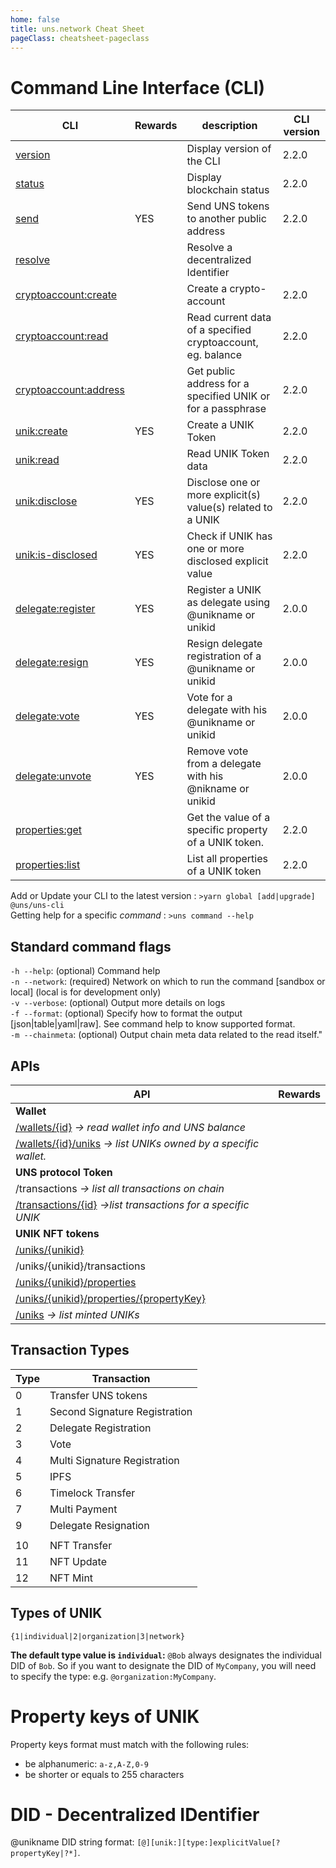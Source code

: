 ```yaml
---
home: false
title: uns.network Cheat Sheet 
pageClass: cheatsheet-pageclass
---
```


# Command Line Interface (CLI)

| CLI | Rewards | description | CLI version |
| - | - | - | - |
| [version](cli.html#version) | | Display version of the CLI | 2.2.0 |
| [status](cli.html#status) | | Display <uns/> blockchain status | 2.2.0 |
| [send](cli.html#send) |  YES | Send UNS tokens to another public address | 2.2.0 |
| [resolve](cli.html#resolve) | | Resolve a decentralized Identifier |
| [cryptoaccount:create](cli.html#cryptoaccount-create) | | Create a <uns/> crypto-account | 2.2.0 |
| [cryptoaccount:read](cli.html#cryptoaccount-read) | | Read current data of a specified cryptoaccount, eg. balance | 2.2.0 |
| [cryptoaccount:address](cli.html#cryptoaccount-address) | | Get public address for a specified UNIK or for a passphrase | 2.2.0 |
| [unik:create](cli.html#unik-create) | YES | Create a UNIK Token | 2.2.0 |
| [unik:read](cli.html#unik-read) | | Read UNIK Token data | 2.2.0 |
| [unik:disclose](cli.html#unik-disclose) | YES | Disclose one or more explicit(s) value(s) related to a UNIK | 2.2.0 |
| [unik:is-disclosed](cli.html#unik-is-disclosed) | YES | Check if UNIK has one or more disclosed explicit value | 2.2.0 |
| [delegate:register](cli.html#delegate-register) | YES | Register a UNIK as delegate using @unikname or unikid | 2.0.0 |
| [delegate:resign](cli.html#delegate-resign) | YES | Resign delegate registration of a @unikname or unikid | 2.0.0 |
| [delegate:vote](cli.html#delegate-vote) | YES | Vote for a delegate with his @unikname or unikid | 2.0.0 |
| [delegate:unvote](cli.html#delegate-unvote) | YES | Remove vote from a delegate with his @nikname or unikid | 2.0.0 |
| [properties:get](cli.html#properties-get) | | Get the value of a specific property of a UNIK token. | 2.2.0 |
| [properties:list](cli.html#properties-list) | | List all properties of a UNIK token | 2.2.0 |

Add or Update your CLI to the latest version : `>yarn global [add|upgrade] @uns/uns-cli`  
Getting help for a specific _command_ : `>uns command --help`

## Standard command flags

`-h --help`: (optional) Command help  
`-n --network`: (required) Network on which to run the command [sandbox or local] (local is for development only)  
`-v --verbose`: (optional) Output more details on logs  
`-f --format`: (optional) Specify how to format the output [json|table|yaml|raw]. See command help to know supported format.  
`-m --chainmeta`: (optional) Output chain meta data related to the read itself."

## APIs

| API | Rewards |
| - | - | 
| **Wallet** |
| [/wallets/{id}](api.html#retrieve-a-wallet) _&rightarrow; read wallet info and UNS balance_ |
| [/wallets/{id}/uniks](api.html#retrieve-tokens-from-wallet) _&rightarrow; list UNIKs owned by a specific wallet._ |
| **UNS protocol Token** |
| /transactions _&rightarrow; list all transactions on chain_ |
| [/transactions/{id}](api.html#retrieve-a-transaction) _&rightarrow;list transactions for a specific UNIK_ |
| **UNIK NFT tokens** |
| [/uniks/{unikid}](api.html#get-unik-details) |
| /uniks/{unikid}/transactions |
| [/uniks/{unikid}/properties](api.html#get-unik-properties) | 
| [/uniks/{unikid}/properties/{propertyKey}](api.html#get-specific-unik-property) |
| [/uniks](api.html#list-minted-unik) _&rightarrow; list minted UNIKs_  |

## Transaction Types

| Type | Transaction |
| - | - |
| 0 | Transfer UNS tokens |
| 1 | Second Signature Registration
| 2 | Delegate Registration
| 3 | Vote
| 4 | Multi Signature Registration
| 5 | IPFS
| 6 | Timelock Transfer
| 7 | Multi Payment
| 9 | Delegate Resignation
||
| 10 | NFT Transfer
| 11 | NFT Update
| 12 | NFT Mint

## Types of UNIK

`{1|individual|2|organization|3|network}`

**The default type value is `individual`:** `@Bob` always designates the individual DID of `Bob`. So if you want to designate the DID of `MyCompany`, you will need to specify the type: e.g. `@organization:MyCompany`.

# Property keys of UNIK

Property keys format must match with the following rules:
- be alphanumeric: `a-z,A-Z,0-9`
- be shorter or equals to 255 characters

# DID - Decentralized IDentifier

@unikname DID string format: `[@][unik:][type:]explicitValue[?propertyKey|?*]`.
